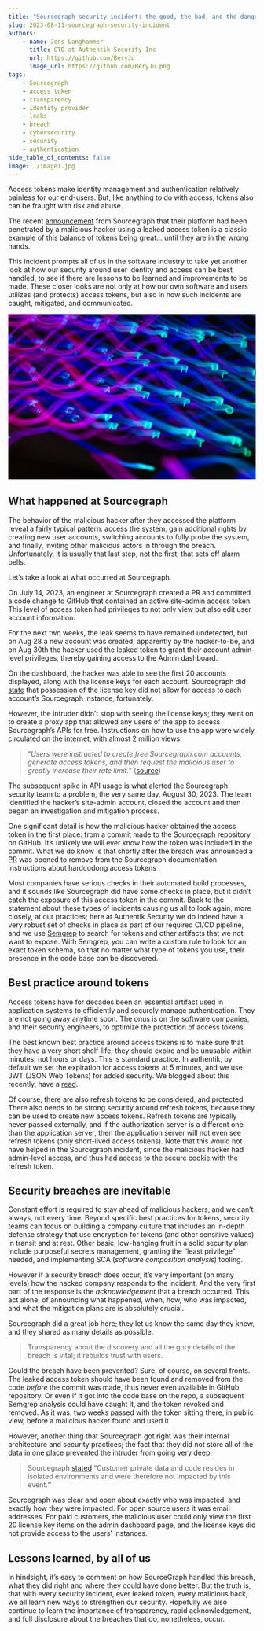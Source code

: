 ```yaml
---
title: "Sourcegraph security incident: the good, the bad, and the dangers of access tokens"
slug: 2023-08-11-sourcegraph-security-incident
authors:
    - name: Jens Langhammer
      title: CTO at Authentik Security Inc
      url: https://github.com/BeryJu
      image_url: https://github.com/BeryJu.png
tags:
    - Sourcegraph
    - access token
    - transparency
    - identity provider
    - leaks
    - breach
    - cybersecurity
    - security
    - authentication
hide_table_of_contents: false
image: ./image1.jpg
---
```


Access tokens make identity management and authentication relatively painless for our end-users. But, like anything to do with access, tokens also can be fraught with risk and abuse.

The recent [announcement](https://about.sourcegraph.com/blog/security-update-august-2023?utm_medium=email&utm_content=272411222&utm_source=hs_email) from Sourcegraph that their platform had been penetrated by a malicious hacker using a leaked access token is a classic example of this balance of tokens being great… until they are in the wrong hands.

This incident prompts all of us in the software industry to take yet another look at how our security around user identity and access can be best handled, to see if there are lessons to be learned and improvements to be made. These closer looks are not only at how our own software and users utilizes (and protects) access tokens, but also in how such incidents are caught, mitigated, and communicated.

![Photo by <a href="https://unsplash.com/@juvnsky?utm_source=unsplash&utm_medium=referral&utm_content=creditCopyText">Anton Maksimov 5642.su</a> on <a href="https://unsplash.com/photos/wrkNQmhmdvY?utm_source=unsplash&utm_medium=referral&utm_content=creditCopyText">Unsplash</a>](./image1.jpg)

<!--truncate-->

## What happened at Sourcegraph

The behavior of the malicious hacker after they accessed the platform reveal a fairly typical pattern: access the system, gain additional rights by creating new user accounts, switching accounts to fully probe the system, and finally, inviting other malicious actors in through the breach. Unfortunately, it is usually that last step, not the first, that sets off alarm bells.

Let’s take a look at what occurred at Sourcegraph.

On July 14, 2023, an engineer at Sourcegraph created a PR and committed a code change to GitHub that contained an active site-admin access token. This level of access token had privileges to not only view but also edit user account information.

For the next two weeks, the leak seems to have remained undetected, but on Aug 28 a new account was created, apparently by the hacker-to-be, and on Aug 30th the hacker used the leaked token to grant their account admin-level privileges, thereby gaining access to the Admin dashboard.

On the dashboard, the hacker was able to see the first 20 accounts displayed, along with the license keys for each account. Sourcegraph did [state](https://www.securityweek.com/sourcegraph-discloses-data-breach-following-access-token-leak/) that possession of the license key did not allow for access to each account’s Sourcegraph instance, fortunately.

However, the intruder didn’t stop with seeing the license keys; they went on to create a proxy app that allowed any users of the app to access Sourcegraph’s APIs for free. Instructions on how to use the app were widely circulated on the internet, with almost 2 million views.

> “_Users were instructed to create free Sourcegraph.com accounts, generate access tokens, and then request the malicious user to greatly increase their rate limit._” ([source](https://about.sourcegraph.com/blog/security-update-august-2023?utm_medium=email&utm_content=272411222&utm_source=hs_email))

The subsequent spike in API usage is what alerted the Sourcegraph security team to a problem, the very same day, August 30, 2023. The team identified the hacker’s site-admin account, closed the account and then began an investigation and mitigation process.

One significant detail is how the malicious hacker obtained the access token in the first place: from a commit made to the Sourcegraph repository on GitHub. It’s unlikely we will ever know how the token was included in the commit. What we do know is that shortly after the breach was announced a [PR](https://github.com/sourcegraph/sourcegraph/pull/56363) was opened to remove from the Sourcegraph documentation instructions about hardcodong access tokens .

Most companies have serious checks in their automated build processes, and it sounds like Sourcegraph did have some checks in place, but it didn’t catch the exposure of this access token in the commit. Back to the statement about these types of incidents causing us all to look again, more closely, at our practices; here at Authentik Security we do indeed have a very robust set of checks in place as part of our required CI/CD pipeline, and we use [Semgrep](https://github.com/returntocorp/semgrep) to search for tokens and other artifacts that we not want to expose. With Semgrep, you can write a custom rule to look for an exact token schema, so that no matter what type of tokens you use, their presence in the code base can be discovered.

## Best practice around tokens

Access tokens have for decades been an essential artifact used in application systems to efficiently and securely manage authentication. They are not going away anytime soon. The onus is on the software companies, and their security engineers, to optimize the protection of access tokens.

The best known best practice around access tokens is to make sure that they have a very short shelf-life; they should expire and be unusable within minutes, not hours or days. This is standard practice. In authentik, by default we set the expiration for access tokens at 5 minutes, and we use JWT (JSON Web Tokens) for added security. We blogged about this recently, have a [read](https://goauthentik.io/blog/2023-03-30-JWT-a-token-that-changed-how-we-see-identity).

Of course, there are also refresh tokens to be considered, and protected. There also needs to be strong security around refresh tokens, because they can be used to create new access tokens. Refresh tokens are typically never passed externally, and if the authorization server is a different one than the application server, then the application server will not even see refresh tokens (only short-lived access tokens). Note that this would not have helped in the Sourcegraph incident, since the malicious hacker had admin-level access, and thus had access to the secure cookie with the refresh token.

## Security breaches are inevitable

Constant effort is required to stay ahead of malicious hackers, and we can’t always, not every time. Beyond specific best practices for tokens, security teams can focus on building a company culture that includes an in-depth defense strategy that use encryption for tokens (and other sensitive values) in transit and at rest. Other basic, low-hanging fruit in a solid security plan include purposeful secrets management, granting the “least privilege” needed, and implementing SCA (_software composition analysis_) tooling.

However if a security breach does occur, it’s very important (on many levels) how the hacked company responds to the incident. And the very first part of the response is the _acknowledgement_ that a breach occurred. This act alone, of announcing what happened, when, how, who was impacted, and what the mitigation plans are is absolutely crucial.

Sourcegraph did a great job here; they let us know the same day they knew, and they shared as many details as possible.

> Transparency about the discovery and all the gory details of the breach is vital; it rebuilds trust with users.

Could the breach have been prevented? Sure, of course, on several fronts. The leaked access token should have been found and removed from the code _before_ the commit was made, thus never even available in GitHub repository. Or even if it got into the code base on the repo, a subsequent Semgrep analysis could have caught it, and the token revoked and removed. As it was, two weeks passed with the token sitting there, in public view, before a malicious hacker found and used it.

However, another thing that Sourcegraph got right was their internal architecture and security practices; the fact that they did not store all of the data in one place prevented the intruder from going very deep.

> Sourcegraph [stated](https://about.sourcegraph.com/blog/security-update-august-2023?utm_medium=email&utm_content=272411222&utm_source=hs_email) “Customer private data and code resides in isolated environments and were therefore not impacted by this event.**”**

Sourcegraph was clear and open about exactly who was impacted, and exactly how they were impacted. For open source users it was email addresses. For paid customers, the malicious user could only view the first 20 license key items on the admin dashboard page, and the license keys did not provide access to the users' instances.

## Lessons learned, by all of us

In hindsight, it’s easy to comment on how SourceGraph handled this breach, what they did right and where they could have done better. But the truth is, that with every security incident, ever leaked token, every malicious hack, we all learn new ways to strengthen our security. Hopefully we also continue to learn the importance of transparency, rapid acknowledgement, and full disclosure about the breaches that do, nonetheless, occur.
